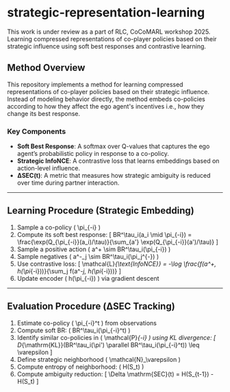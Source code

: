 # strategic-representation-learning
This work is under review as a part of RLC, CoCoMARL workshop 2025. Learning compressed representations of co-player policies based on their strategic influence using soft best responses and contrastive learning.

## Method Overview

This repository implements a method for learning compressed representations of co-player policies based on their strategic influence. Instead of modeling behavior directly, the method embeds co-policies according to how they affect the ego agent's incentives i.e., how they change its best response.

### Key Components

- **Soft Best Response**: A softmax over Q-values that captures the ego agent’s probabilistic policy in response to a co-policy.
- **Strategic InfoNCE**: A contrastive loss that learns embeddings based on action-level influence.
- **ΔSEC(t)**: A metric that measures how strategic ambiguity is reduced over time during partner interaction.

---

## Learning Procedure (Strategic Embedding)

1. Sample a co-policy \( \pi_{-i} \)
2. Compute its soft best response:
   \[
   BR^\tau_i(a_i \mid \pi_{-i}) = \frac{\exp(Q_{\pi_{-i}}(a_i)/\tau)}{\sum_{a'} \exp(Q_{\pi_{-i}}(a')/\tau)}
   \]
3. Sample a positive action \( a^+ \sim BR^\tau_i(\pi_{-i}) \)
4. Sample negatives \( a^-_j \sim BR^\tau_i(\pi_j^{-}) \)
5. Use contrastive loss:
   \[
   \mathcal{L}_{\text{InfoNCE}} = -\log \frac{f(a^+, h(\pi_{-i}))}{\sum_j f(a^-_j, h(\pi_{-i}))}
   \]
6. Update encoder \( h(\pi_{-i}) \) via gradient descent

---

## Evaluation Procedure (ΔSEC Tracking)

1. Estimate co-policy \( \pi_{-i}^t \) from observations
2. Compute soft BR: \( BR^\tau_i(\pi_{-i}^t) \)
3. Identify similar co-policies in \( \mathcal{P}_{-i} \) using KL divergence:
   \[
   D_{\mathrm{KL}}(BR^\tau_i(\pi') \parallel BR^\tau_i(\pi_{-i}^t)) \leq \varepsilon
   \]
4. Define strategic neighborhood \( \mathcal{N}_\varepsilon \)
5. Compute entropy of neighborhood: \( H(S_t) \)
6. Compute ambiguity reduction:
   \[
   \Delta \mathrm{SEC}(t) = H(S_{t-1}) - H(S_t)
   \]
